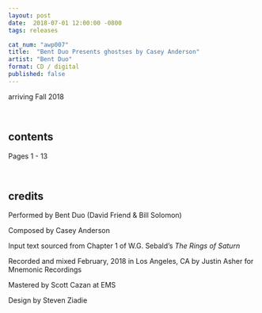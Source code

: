 ```yaml
---
layout: post
date:  2018-07-01 12:00:00 -0800
tags: releases

cat_num: "awp007"
title:  "Bent Duo Presents ghostses by Casey Anderson"
artist: "Bent Duo"
format: CD / digital
published: false
---
```


arriving Fall 2018

<br/>

## contents

Pages 1 - 13

<br/>

## credits

Performed by Bent Duo (David Friend & Bill Solomon)

Composed by Casey Anderson

Input text sourced from Chapter 1 of W.G. Sebald’s *The Rings of Saturn*

Recorded and mixed February, 2018 in Los Angeles, CA by Justin Asher for Mnemonic Recordings

Mastered by Scott Cazan at EMS

Design by Steven Ziadie
